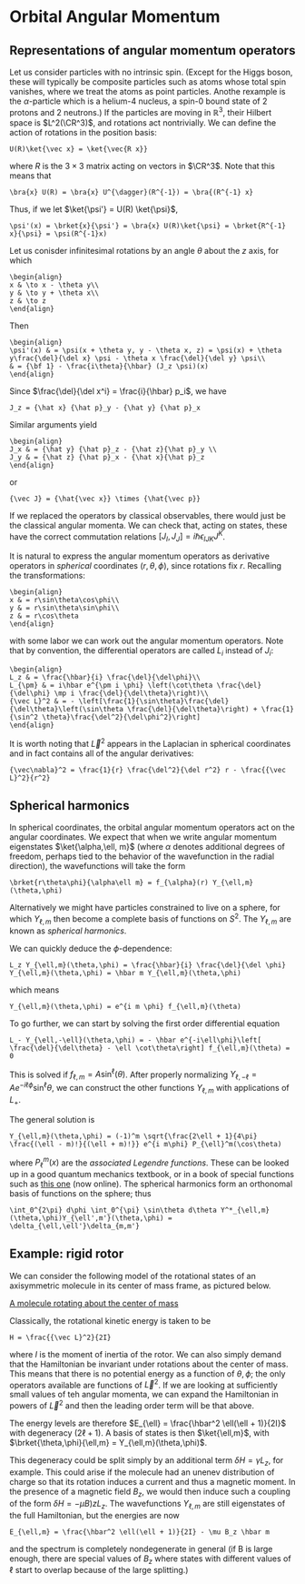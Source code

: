 # Orbital Angular Momentum

## Representations of angular momentum operators

Let us consider particles with no intrinsic spin. (Except for the Higgs boson, these will typically be composite particles such as atoms whose total spin vanishes, where we treat the atoms as point particles. Anothe rexample is the $\alpha$-particle which is a helium-4 nucleus, a spin-$0$ bound state of 2 protons and 2 neutrons.) If the particles are moving in $\mathbb{R}^3$, their Hilbert space is $L^2(\CR^3)$, and rotations act nontrivially. We can define the action of rotations in the position basis:
```{math}
U(R)\ket{\vec x} = \ket{\vec{R x}}
```
where $R$ is the $3\times 3$ matrix acting on vectors in $\CR^3$. Note that this means that
```{math}
\bra{x} U(R) = \bra{x} U^{\dagger}(R^{-1}) = \bra{(R^{-1} x}
```
Thus, if we let $\ket{\psi'} = U(R) \ket{\psi}$,
```{math}
\psi'(x) = \brket{x}{\psi'} = \bra{x} U(R)\ket{\psi} = \brket{R^{-1} x}{\psi} = \psi(R^{-1}x)
```
Let us conisder infinitesimal rotations by an angle $\theta$ about the $z$ axis, for which 
```{nath}
\begin{align}
x & \to x - \theta y\\
y & \to y + \theta x\\
z & \to z
\end{align}
```
Then
```{math}
\begin{align}
\psi'(x) & = \psi(x + \theta y, y - \theta x, z) = \psi(x) + \theta y\frac{\del}{\del x} \psi - \theta x \frac{\del}{\del y} \psi\\
& = {\bf 1} - \frac{i\theta}{\hbar} (J_z \psi)(x)
\end{align}
```
Since $\frac{\del}{\del x^i} = \frac{i}{\hbar} p_i$, we have
```{math}
J_z = {\hat x} {\hat p}_y - {\hat y} {\hat p}_x
```
Similar arguments yield
```{math}
\begin{align}
J_x & = {\hat y} {\hat p}_z - {\hat z}{\hat p}_y \\
J_y & = {\hat z} {\hat p}_x - {\hat x}{\hat p}_z
\end{align}
```
or
```{math}
{\vec J} = {\hat{\vec x}} \times {\hat{\vec p}}
```

If we replaced the operators by classical observables, there would just be the classical angular momenta. We can check that, acting on states, these have the correct commutation relations $[J_I, J_J] = i \hbar \epsilon_{IJK} J^K$.

It is natural to express the angular momentum operators as derivative operators in *spherical* coordinates $(r,\theta,\phi)$, since rotations fix $r$. Recalling the transformations:
```{math}
\begin{align}
x & = r\sin\theta\cos\phi\\
y & = r\sin\theta\sin\phi\\
z & = r\cos\theta
\end{align}
```
with some labor we can work out the angular momentum operators. Note that by convention, the differential operators are called $L_i$ instead of $J_i$:
```{math}
\begin{align}
L_z & = \frac{\hbar}{i} \frac{\del}{\del\phi}\\
L_{\pm} & = i\hbar e^{\pm i \phi} \left(\cot\theta \frac{\del}{\del\phi} \mp i \frac{\del}{\del\theta}\right)\\
{\vec L}^2 & = - \left[\frac{1}{\sin\theta}\frac{\del}{\del\theta}\left(\sin\theta \frac{\del}{\del\theta}\right) + \frac{1}{\sin^2 \theta}\frac{\del^2}{\del\phi^2}\right]
\end{align}
```
It is worth noting that ${\vec L}^2$ appears in the Laplacian in spherical coordinates and in fact contains all of the angular derivatives:
```{math}
{\vec\nabla}^2 = \frac{1}{r} \frac{\del^2}{\del r^2} r - \frac{{\vec L}^2}{r^2}
```

## Spherical harmonics

In spherical coordinates, the orbital angular momentum operators act on the angular coordinates. We expect that when we write angular momentum eigenstates $\ket{\alpha,\ell, m}$ (where $\alpha$ denotes additional degrees of freedom, perhaps tied to the behavior of the wavefunction in the radial direction), the wavefunctions will take the form
```{math}
\brket{r\theta\phi}{\alpha\ell m} = f_{\alpha}(r) Y_{\ell,m}(\theta,\phi)
```
Alternatively we might have particles constrained to live on a sphere, for which $Y_{\ell,m}$ then become a complete basis of functions on $S^2$. The $Y_{\ell,m}$ are known as *spherical harmonics*.

We can quickly deduce the $\phi$-dependence:
```{math}
L_z Y_{\ell,m}(\theta,\phi) = \frac{\hbar}{i} \frac{\del}{\del \phi} Y_{\ell,m}(\theta,\phi) = \hbar m Y_{\ell,m}(\theta,\phi)
```
which means
```{math}
Y_{\ell,m}(\theta,\phi) = e^{i m \phi} f_{\ell,m}(\theta)
```
To go further, we can start by solving the first order differential equation 
```{math}
L_- Y_{\ell,-\ell}(\theta,\phi) = - \hbar e^{-i\ell\phi}\left[ \frac{\del}{\del\theta} - \ell \cot\theta\right] f_{\ell,m}(\theta) = 0
```
This is solved if $f_{\ell,m} = A \sin^{\ell}(\theta)$. After properly normalizing $Y_{\ell,-\ell} = A e^{-i\ell \phi} \sin^{\ell}\theta$, we can construct the other functions $Y_{\ell,m}$ with applications of $L_+$.

The general solution is
```{math}
Y_{\ell,m}(\theta,\phi) = (-1)^m \sqrt{\frac{2\ell + 1}{4\pi} \frac{(\ell - m)!}{(\ell + m)!}} e^{i m\phi} P_{\ell}^m(\cos\theta)
```
where $P_{\ell}^m(x)$ are the *associated Legendre functions*. These can be looked up in a good quantum mechanics textbook, or in a book of special functions such as [this one](https://dlmf.nist.gov/) (now online). The spherical harmonics form an orthonomal basis of functions on the sphere; thus
```{math}
\int_0^{2\pi} d\phi \int_0^{\pi} \sin\theta d\theta Y^*_{\ell,m}(\theta,\phi)Y_{\ell',m'}(\theta,\phi) = \delta_{\ell,\ell'}\delta_{m,m'}
```

## Example: rigid rotor

We can consider the following model of the rotational states of an axisymmetric molecule in its center of mass frame, as pictured below.

[A molecule rotating about the center of mass](rotor.png)

Classically, the rotational kinetic energy is taken to be
```{math}
H = \frac{{\vec L}^2}{2I}
```
where $I$ is the moment of inertia of the rotor. We can also simply demand that the Hamiltonian be invariant under rotations about the center of mass. This means that there is no potential energy as a function of $\theta,\phi$; the only operators available are functions of ${\vec L}^2$. If we are looking at sufficiently small values of teh angular momenta, we can expand the Hamiltonian in powers of ${\vec L}^2$ and then the leading order term will be that above.

The energy levels are therefore $E_{\ell} = \frac{\hbar^2 \ell(\ell + 1)}{2I}$ with degeneracy $(2\ell + 1)$. A basis of states is then $\ket{\ell,m}$, with $\brket{\theta,\phi}{\ell,m} = Y_{\ell,m}(\theta,\phi)$.

This degeneracy could be split simply by an additional term $\delta H = \gamma L_z$, for example. This could arise if the molecule had an unenev distribution of charge so that its rotation induces a current and thus a magnetic moment. In the presence of a magnetic field $B_z$, we would then induce such a coupling of the form $\delta H = - \mu B)z L_z$. The wavefunctions $Y_{\ell,m}$ are still eigenstates of the full Hamiltonian, but the energies are now
```{math}
E_{\ell,m} = \frac{\hbar^2 \ell(\ell + 1)}{2I} - \mu B_z \hbar m
```
and the spectrum is completely nondegenerate in general (if B is large enough, there are special values of $B_z$ where states with different values of $\ell$ start to overlap because of the large splitting.)
